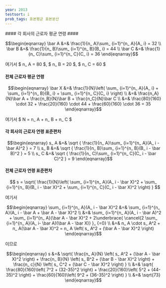 ```yaml
---
year: 2013
testsort: i
prob_tags: 표본평균 표본분산
---
```

<div>
#### 각 회사의 근로자 평균 연령 ####

$$\begin{eqnarray}
\bar A &=& \frac{1}{n_ A}\sum_ {i=1}^{n_ A}{A_ i} = 32 \\
\bar B &=& \frac{1}{n_ B}\sum_ {i=1}^{n_ B}{B_ i} = 44 \\
\bar C &=& \frac{1}{n_ C}\sum_ {i=1}^{n_ C}{C_ i} = 36
\end{eqnarray}$$

여기서 $ n_ A = 80 $, $ n_ B = 20 $, $ n_ C = 60 $

#### 전체 근로자 평균 연령 ####

$$\begin{eqnarray}
\bar X &=& \frac{1}{N}\left( \sum_ {i=1}^{n_ A}{A_ i} + \sum_ {i=1}^{n_ B}{B_ i} + \sum_ {i=1}^{n_ C}{C_ i} \right) \\
&=& \frac{n_A}{N}\bar A + \frac{n_B}{N}\bar B + \frac{n_C}{N}\bar C \\
&=& \frac{80}{160} \cdot 32 + \frac{20}{160} \cdot 44 + \frac{60}{160} \cdot 36 = 35
\end{eqnarray}$$

여기서 $ N = n_ A + n_ B + n_ C $

#### 각 회사의 근로자 연령 표준편차 ####

$$\begin{eqnarray}
s_ A &=& \sqrt { \frac{1}{n_ A}\sum_ {i=1}^{n_ A}(A_ i - \bar A)^2 } = 7 \\
s_ B &=& \sqrt { \frac{1}{n_ B}\sum_ {i=1}^{n_ B}(B_ i - \bar B)^2 } = 5 \\
s_ C &=& \sqrt { \frac{1}{n_ C}\sum_ {i=1}^{n_ C}(C_ i - \bar C)^2 } = 9
\end{eqnarray}$$

#### 전체 근로자 연령 표준편차 ####

$$ s = \sqrt{ \frac{1}{N}\left( \sum_ {i=1}^{n_ A}(A_ i - \bar X)^2 + \sum_ {i=1}^{n_ B}(B_ i - \bar X)^2 + \sum_ {i=1}^{n_ C}(C_ i - \bar X)^2 \right) } $$

여기서 

$$\begin{eqnarray}
\sum_ {i=1}^{n_ A}(A_ i - \bar X)^2 &=& \sum_ {i=1}^{n_ A}(A_ i - \bar A + \bar A - \bar X)^2 \\
&=& \sum_ {i=1}^{n_ A}(A_ i - \bar A)^2 + \sum_ {i=1}^{n_ A}(\bar A - \bar X)^2 + 2\underbrace{ \cancel{2 \sum_ {i=1}^{n_ A}(A_ i- \bar A)(\bar A - \bar X)} }_ {=0} \\
&=& n_ A \cdot s_ A^2 + n_ A(\bar A - \bar X)^2 = n_ A \left( s_ A^2 + (\bar A - \bar X)^2 \right)
\end{eqnarray}$$

이므로

$$\begin{eqnarray}
s &=& \sqrt{ \frac{n_ A}{N} \left( s_ A^2 + (\bar A - \bar X)^2 \right) + \frac{n_ B}{N} \left( s_ B^2 + (\bar B - \bar X)^2 \right) + \frac{n_ c}{N} \left( s_ C^2 + (\bar C - \bar X)^2 \right) } \\
&=& \sqrt{ \frac{80}{160}\left( 7^2 + (32-35)^2 \right) + \frac{20}{160}\left( 5^2 + (44-35)^2 \right) + \frac{60}{160}\left( 9^2 + (36-35)^2 \right) } \\
&=& \sqrt{73}
\end{eqnarray}$$

</div>
